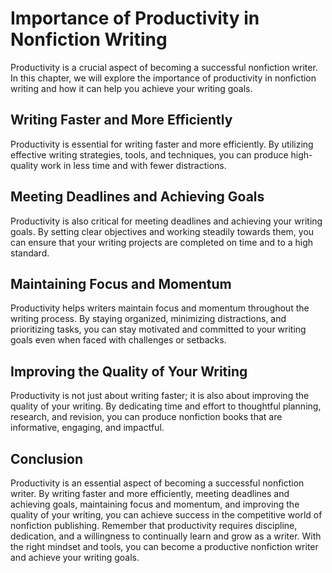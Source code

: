 Importance of Productivity in Nonfiction Writing
=========================================================================

Productivity is a crucial aspect of becoming a successful nonfiction writer. In this chapter, we will explore the importance of productivity in nonfiction writing and how it can help you achieve your writing goals.

Writing Faster and More Efficiently
-----------------------------------

Productivity is essential for writing faster and more efficiently. By utilizing effective writing strategies, tools, and techniques, you can produce high-quality work in less time and with fewer distractions.

Meeting Deadlines and Achieving Goals
-------------------------------------

Productivity is also critical for meeting deadlines and achieving your writing goals. By setting clear objectives and working steadily towards them, you can ensure that your writing projects are completed on time and to a high standard.

Maintaining Focus and Momentum
------------------------------

Productivity helps writers maintain focus and momentum throughout the writing process. By staying organized, minimizing distractions, and prioritizing tasks, you can stay motivated and committed to your writing goals even when faced with challenges or setbacks.

Improving the Quality of Your Writing
-------------------------------------

Productivity is not just about writing faster; it is also about improving the quality of your writing. By dedicating time and effort to thoughtful planning, research, and revision, you can produce nonfiction books that are informative, engaging, and impactful.

Conclusion
----------

Productivity is an essential aspect of becoming a successful nonfiction writer. By writing faster and more efficiently, meeting deadlines and achieving goals, maintaining focus and momentum, and improving the quality of your writing, you can achieve success in the competitive world of nonfiction publishing. Remember that productivity requires discipline, dedication, and a willingness to continually learn and grow as a writer. With the right mindset and tools, you can become a productive nonfiction writer and achieve your writing goals.


